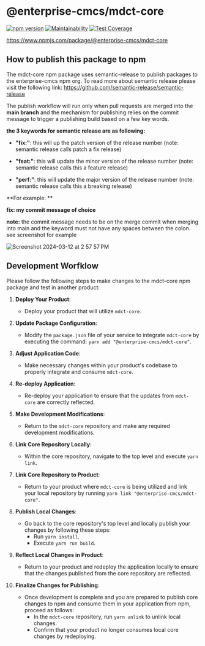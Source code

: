 # @enterprise-cmcs/mdct-core

[![npm version](https://img.shields.io/npm/v/@enterprise-cmcs/mdct-core/latest.svg)](https://www.npmjs.com/package/@enterprise-cmcs/mdct-core) [![Maintainability](https://api.codeclimate.com/v1/badges/3dd8c47fb161adc36946/maintainability)](https://codeclimate.com/repos/64f79f2cb94c0076558d5147/maintainability) [![Test Coverage](https://api.codeclimate.com/v1/badges/3dd8c47fb161adc36946/test_coverage)](https://codeclimate.com/repos/64f79f2cb94c0076558d5147/test_coverage)

https://www.npmjs.com/package/@enterprise-cmcs/mdct-core


## How to publish this package to npm
The mdct-core npm package uses semantic-release to publish packages to the enterprise-cmcs npm org. To read more about semantic release please visit the following link: https://github.com/semantic-release/semantic-release

The publish workflow will run only when pull requests are merged into the **main branch** and the mechanism for publishing relies on the commit message to trigger a publishing build based on a few key words. 

**the 3 keywords for semantic release are as following:**

* **"fix:"**: this will up the patch version of the release number (note: semantic release calls patch a fix release)

* **"feat:"**: this will update the minor version of the release number (note: semantic release calls this a feature release)

* **"perf:"**: this will update the major version of the release number (note: semantic release calls this a breaking release)

**For example: **

**fix: my commit message of choice**

**note:** the commit message needs to be on the merge commit when merging into main and the keyword must not have any spaces between the colon. see screenshot for example

![Screenshot 2024-03-12 at 2 57 57 PM](https://github.com/Enterprise-CMCS/macpro-mdct-core/assets/52459927/ee3ebb99-c1bf-40b1-a546-903fa722704b)

## Development Worfklow

Please follow the following steps to make changes to the mdct-core npm package and test in another product:

1. **Deploy Your Product**:
    - Deploy your product that will utilize `mdct-core`.

2. **Update Package Configuration**:
    - Modify the `package.json` file of your service to integrate `mdct-core` by executing the command: `yarn add "@enterprise-cmcs/mdct-core"`.

3. **Adjust Application Code**:
    - Make necessary changes within your product's codebase to properly integrate and consume `mdct-core`.

4. **Re-deploy Application**:
    - Re-deploy your application to ensure that the updates from `mdct-core` are correctly reflected.

5. **Make Development Modifications**:
    - Return to the `mdct-core` repository and make any required development modifications.

6. **Link Core Repository Locally**:
    - Within the core repository, navigate to the top level and execute `yarn link`.

7. **Link Core Repository to Product**:
    - Return to your product where `mdct-core` is being utilized and link your local repository by running `yarn link "@enterprise-cmcs/mdct-core"`.

8. **Publish Local Changes**:
    - Go back to the core repository's top level and locally publish your changes by following these steps:
        - Run `yarn install`.
        - Execute `yarn run build`.

9. **Reflect Local Changes in Product**:
    - Return to your product and redeploy the application locally to ensure that the changes published from the core repository are reflected.
  
10. **Finalize Changes for Publishing**:
    - Once development is complete and you are prepared to publish core changes to npm and consume them in your application from npm, proceed as follows:
        - In the `mdct-core` repository, run `yarn unlink` to unlink local changes.
        - Confirm that your product no longer consumes local core changes by redeploying. 



